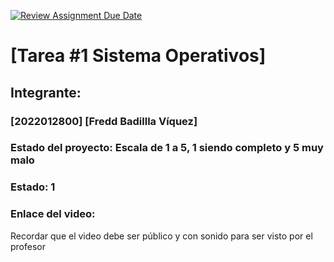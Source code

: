[![Review Assignment Due Date](https://classroom.github.com/assets/deadline-readme-button-22041afd0340ce965d47ae6ef1cefeee28c7c493a6346c4f15d667ab976d596c.svg)](https://classroom.github.com/a/QphBnA5S)
# [Tarea #1 Sistema Operativos]
## Integrante:
### [2022012800] [Fredd Badillla Víquez]

### Estado del proyecto: Escala de 1 a 5, 1 siendo completo y 5 muy malo
### Estado: 1
### Enlace del video: 
Recordar que el video debe ser público y con sonido para ser visto por el profesor
